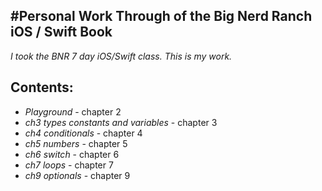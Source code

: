 #Personal Work Through of the Big Nerd Ranch iOS / Swift Book
-----

*I took the BNR 7 day iOS/Swift class. This is my work.*

Contents:
----

- *Playground* - chapter 2
- *ch3 types constants and variables*	 - chapter 3
- *ch4 conditionals* - chapter 4
- *ch5 numbers* - chapter 5	
- *ch6 switch* - chapter 6
- *ch7 loops* - chapter 7
- *ch9 optionals* - chapter 9